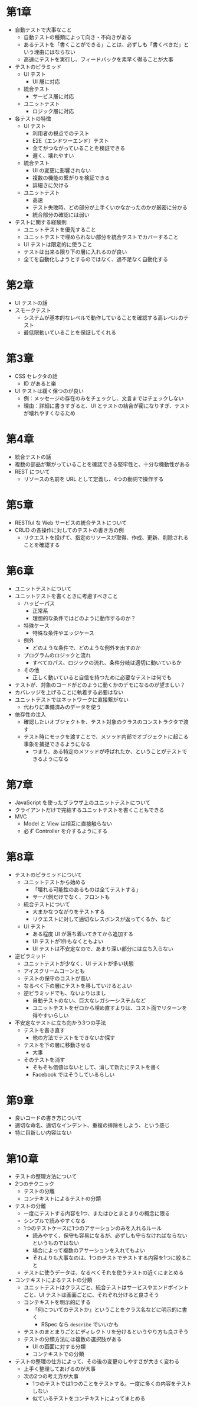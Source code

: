 # 第1章
- 自動テストで大事なこと
  - 自動テストの種類によって向き・不向きがある
  - あるテストを「書くことができる」ことは、必ずしも「書くべきだ」という理由にはならない
  - 高速にテストを実行し、フィードバックを素早く得ることが大事
- テストのピラミッド
  - UI テスト
    - UI 層に対応
  - 統合テスト
    - サービス層に対応
  - ユニットテスト
    - ロジック層に対応
- 各テストの特徴
  - UI テスト
    - 利用者の視点でのテスト
    - E2E（エンドツーエンド）テスト
    - 全てがつながっていることを検証できる
    - 遅く、壊れやすい
  - 統合テスト
    - UI の変更に影響されない
    - 複数の機能の繋がりを検証できる
    - 詳細さに欠ける
  - ユニットテスト
    - 高速
    - テスト失敗時、どの部分が上手くいかなかったのかが厳密に分かる
    - 統合部分の確認には弱い
- テストに関する経験則
  - ユニットテストを優先すること
  - ユニットテストで埋められない部分を統合テストでカバーすること
  - UI テストは限定的に使うこと
  - テストは出来る限り下の層に入れるのが良い
  - 全てを自動化しようとするのではなく、過不足なく自動化する

# 第2章
- UI テストの話
- スモークテスト
  - システムが基本的なレベルで動作していることを確認する高レベルのテスト
  - 最低限動いていることを保証してくれる

# 第3章
- CSS セレクタの話
  - ID があると楽
- UI テストは緩く保つのが良い
  - 例：メッセージの存在のみをチェックし、文言まではチェックしない
  - 理由：詳細に書きすぎると、UI とテストの結合が密になりすぎ、テストが壊れやすくなるため

# 第4章
- 統合テストの話
- 複数の部品が繋がっていることを確認できる堅牢性と、十分な機動性がある
- REST について
  - リソースの名前を URL として定義し、4つの動詞で操作する

# 第5章
- RESTful な Web サービスの統合テストについて
- CRUD の各操作に対してのテストの書き方の例
  - リクエストを投げて、指定のリソースが取得、作成、更新、削除されることを確認する

# 第6章
- ユニットテストについて
- ユニットテストを書くときに考慮すべきこと
  - ハッピーパス
    - 正常系
    - 理想的な条件ではどのように動作するのか？
  - 特殊ケース
    - 特殊な条件やエッジケース
  - 例外
    - どのような条件で、どのような例外を出すのか
  - プログラムのロジックと流れ
    - すべてのパス、ロジックの流れ、条件分岐は適切に動いているか
  - その他
    - 正しく動いていると自信を持つために必要なテストは何でも
- テストが、対象のコードがどのように動くかのデモになるのが望ましい？
- カバレッジを上げることに執着する必要はない
- ユニットテストではネットワークに直接繋がない
  - 代わりに準備済みのデータを使う
- 依存性の注入
  - 確認したいオブジェクトを、テスト対象のクラスのコンストラクタで渡す
  - テスト時にモックを渡すことで、メソッド内部でオブジェクトに起こる事象を捕捉できるようになる
    - つまり、ある特定のメソッドが呼ばれたか、ということがテストできるようになる

# 第7章
- JavaScript を使ったブラウザ上のユニットテストについて
- クライアントだけで完結するユニットテストを書くこともできる
- MVC
  - Model と View は相互に直接触らない
  - 必ず Controller を介するようにする

# 第8章
- テストのピラミッドについて
  - ユニットテストから始める
    - 「壊れる可能性のあるものは全てテストする」
    - サーバ側だけでなく、フロントも
  - 統合テストについて
    - 大まかなつながりをテストする
    - リクエストに対して適切なレスポンスが返ってくるか、など
  - UI テスト
    - ある程度 UI が落ち着いてきてから追加する
    - UI テストが1件もなくともよい
    - UI テストは不安定なので、あまり深い部分には立ち入らない
- 逆ピラミッド
  - ユニットテストが少なく、UI テストが多い状態
  - アイスクリームコーンとも
  - テストの保守のコストが高い
  - なるべく下の層にテストを移していけるとよい
  - 逆ピラミッドでも、ないよりはまし
    - 自動テストのない、巨大なレガシーシステムなど
    - ユニットテストをゼロから埋め直すよりは、コスト面でリターンを得やすいらしい
- 不安定なテストに立ち向かう3つの手法
  - テストを書き直す
    - 他の方法でテストをできないか探す
  - テストを下の層に移動させる
    - 大事
  - そのテストを消す
    - そもそも価値はないとして、消して新たにテストを書く
    - Facebook ではそうしているらしい

# 第9章
- 良いコードの書き方について
- 適切な命名、適切なインデント、重複の排除をしよう、という感じ
- 特に目新しい内容はない

# 第10章
- テストの整理方法について
- 2つのテクニック
  - テストの分離
  - コンテキストによるテストの分類
- テストの分離
  - 一度にテストする内容を1つ、またはひとまとまりの概念に限る
  - シンプルで読みやすくなる
  - 1つのテストケースに1つのアサーションのみを入れるルール
    - 読みやすく、保守も容易になるが、必ずしも守らなければならないというものではない
    - 場合によって複数のアサーションを入れてもよい
    - それよりも大事なのは、1つのテストでテストする内容を1つに絞ること
  - テストに使うデータは、なるべくそれを使うテストの近くにまとめる
- コンテキストによるテストの分類
  - ユニットテストはクラスごと、統合テストはサービスやエンドポイントごと、UI テストは画面ごとに、それぞれ分けると良さそう
  - コンテキストを明示的にする
    - 「何についてのテストか」ということをクラス名などに明示的に書く
      - RSpec なら `describe` でいいかも
  - テストのまとまりごとにディレクトリを分けるというやり方も良さそう
  - テストの分類方法には複数の選択肢がある
    - UI の画面に対する分類
    - コンテキストでの分類
- テストの整理の仕方によって、その後の変更のしやすさが大きく変わる
  - 上手く整理してあげるのが大事
  - 次の2つの考え方が大事
    - 1つのテストでは1つのことをテストする。一度に多くの内容をテストしない
    - 似ているテストをコンテキストによってまとめる
